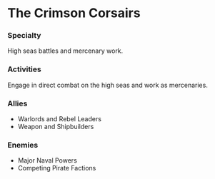 # The Crimson Corsairs

### Specialty
High seas battles and mercenary work.

### Activities
Engage in direct combat on the high seas and work as mercenaries.

### Allies
- Warlords and Rebel Leaders
- Weapon and Shipbuilders

### Enemies
- Major Naval Powers
- Competing Pirate Factions